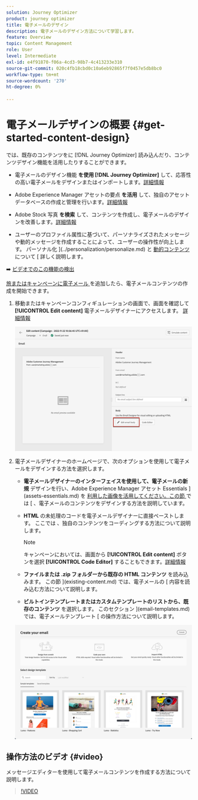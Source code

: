 ```yaml
---
solution: Journey Optimizer
product: journey optimizer
title: 電子メールのデザイン
description: 電子メールのデザイン方法について学習します。
feature: Overview
topic: Content Management
role: User
level: Intermediate
exl-id: e4f91870-f06a-4cd3-98b7-4c413233e310
source-git-commit: 020c4fb18cbd0c10a6eb92865f7f0457e5db8bc0
workflow-type: tm+mt
source-wordcount: '270'
ht-degree: 0%

---
```


# 電子メールデザインの概要 {#get-started-content-design}

では、既存のコンテンツをに [!DNL Journey Optimizer] 読み込んだり、コンテンツデザイン機能を活用したりすることができます。

* 電子メールのデザイン機能 **を使用 [!DNL Journey Optimizer]** して、応答性の高い電子メールをデザインまたはインポートします。[詳細情報](content-from-scratch.md)

* Adobe Experience Manager アセットの要点 **を活用** して、独自のアセットデータベースの作成と管理を行います。[詳細情報](assets-essentials.md)

* Adobe Stock 写真 **を検索** して、コンテンツを作成し、電子メールのデザインを改善します。[詳細情報](stock.md)

* ユーザーのプロファイル属性に基づいて、パーソナライズされたメッセージや動的メッセージを作成することによって、ユーザーの操作性が向上します。 パーソナル化 ](../personalization/personalize.md) と [ 動的コンテンツ ](../personalization/get-started-dynamic-content.md) について [ 詳しく説明します。

➡️ [ ビデオでのこの機能の検出](#video)

[旅またはキャンペーンに電子メール ](create-email.md) を追加したら、電子メールコンテンツの作成を開始できます。

1. 移動またはキャンペーンコンフィギュレーションの画面で、画面を確認して **[!UICONTROL Edit content]** 電子メールデザイナーにアクセスします。 [詳細情報](create-email.md#define-email-content)

   ![](assets/email_designer_edit_email_body.png)

1. 電子メールデザイナーのホームページで、次のオプションを使用して電子メールをデザインする方法を選択します。

   * **電子メールデザイナーのインターフェイスを使用して、電子メールの新規** デザインを行い、Adobe Experience Manager アセット Essentials ](assets-essentials.md) を [ 利用した画像を活用してください。この節 ](content-from-scratch.md) では [ 、電子メールのコンテンツをデザインする方法を説明しています。

   * **HTML** の未処理のコードを電子メールデザイナーに直接ペーストします。 ここでは [ ](code-content.md) 、独自のコンテンツをコーディングする方法について説明します。

      >[!NOTE]
      >
      >キャンペーンにおいては、画面から **[!UICONTROL Edit content]** ボタンを選択 **[!UICONTROL Code Editor]** することもできます。[詳細情報](create-email.md#define-email-content)


   * **ファイルまたは .zip フォルダーから既存の HTML コンテンツ** を読み込みます。 この節 ](existing-content.md) では、電子メールの [ 内容を読み込む方法について説明します。

   * **ビルトインテンプレートまたはカスタムテンプレートのリストから、既存のコンテンツ** を選択します。 このセクション ](email-templates.md) では、電子メールテンプレート [ の操作方法について説明します。

   ![](assets/email_designer_create_options.png)

## 操作方法のビデオ {#video}

メッセージエディターを使用して電子メールコンテンツを作成する方法について説明します。

>[!VIDEO](https://video.tv.adobe.com/v/334150?quality=12)
